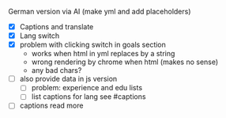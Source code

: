 
German version via AI (make yml and add placeholders)

- [x] Captions and translate
- [x] Lang switch
- [x] problem with clicking switch in goals section
  - works when html in yml replaces by a string
  - wrong rendering by chrome when html (makes no sense)
  - any bad chars?
- [ ] also provide data in js version
  - [ ] problem: experience and edu lists
  - [ ] list captions for lang see #captions
- [ ] captions read more
